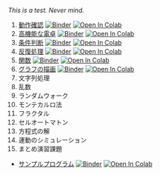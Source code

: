 *This is a test. Never mind.*

1. [動作確認](https://github.com/tueda/PS2020SS/blob/develop/notebooks/01_%E5%8B%95%E4%BD%9C%E7%A2%BA%E8%AA%8D.ipynb) [![Binder](https://mybinder.org/badge_logo.svg)](https://mybinder.org/v2/gh/tueda/PS2020SS/develop?filepath=notebooks/01_%E5%8B%95%E4%BD%9C%E7%A2%BA%E8%AA%8D.ipynb) [![Open In Colab](https://colab.research.google.com/assets/colab-badge.svg)](https://colab.research.google.com/github/tueda/PS2020SS/blob/develop/notebooks/01_%E5%8B%95%E4%BD%9C%E7%A2%BA%E8%AA%8D.ipynb)
1. [高機能な電卓](https://github.com/tueda/PS2020SS/blob/develop/notebooks/02_%E9%AB%98%E6%A9%9F%E8%83%BD%E3%81%AA%E9%9B%BB%E5%8D%93.ipynb) [![Binder](https://mybinder.org/badge_logo.svg)](https://mybinder.org/v2/gh/tueda/PS2020SS/develop?filepath=notebooks/02_%E9%AB%98%E6%A9%9F%E8%83%BD%E3%81%AA%E9%9B%BB%E5%8D%93.ipynb) [![Open In Colab](https://colab.research.google.com/assets/colab-badge.svg)](https://colab.research.google.com/github/tueda/PS2020SS/blob/develop/notebooks/02_%E9%AB%98%E6%A9%9F%E8%83%BD%E3%81%AA%E9%9B%BB%E5%8D%93.ipynb)
1. [条件判断](https://github.com/tueda/PS2020SS/blob/develop/notebooks/03_%E6%9D%A1%E4%BB%B6%E5%88%A4%E6%96%AD.ipynb) [![Binder](https://mybinder.org/badge_logo.svg)](https://mybinder.org/v2/gh/tueda/PS2020SS/develop?filepath=notebooks/03_%E6%9D%A1%E4%BB%B6%E5%88%A4%E6%96%AD.ipynb) [![Open In Colab](https://colab.research.google.com/assets/colab-badge.svg)](https://colab.research.google.com/github/tueda/PS2020SS/blob/develop/notebooks/03_%E6%9D%A1%E4%BB%B6%E5%88%A4%E6%96%AD.ipynb)
1. [反復処理](https://github.com/tueda/PS2020SS/blob/develop/notebooks/04_%E5%8F%8D%E5%BE%A9%E5%87%A6%E7%90%86.ipynb) [![Binder](https://mybinder.org/badge_logo.svg)](https://mybinder.org/v2/gh/tueda/PS2020SS/develop?filepath=notebooks/04_%E5%8F%8D%E5%BE%A9%E5%87%A6%E7%90%86.ipynb) [![Open In Colab](https://colab.research.google.com/assets/colab-badge.svg)](https://colab.research.google.com/github/tueda/PS2020SS/blob/develop/notebooks/04_%E5%8F%8D%E5%BE%A9%E5%87%A6%E7%90%86.ipynb)
1. [関数](https://github.com/tueda/PS2020SS/blob/develop/notebooks/05_%E9%96%A2%E6%95%B0.ipynb) [![Binder](https://mybinder.org/badge_logo.svg)](https://mybinder.org/v2/gh/tueda/PS2020SS/develop?filepath=notebooks/05_%E9%96%A2%E6%95%B0.ipynb) [![Open In Colab](https://colab.research.google.com/assets/colab-badge.svg)](https://colab.research.google.com/github/tueda/PS2020SS/blob/develop/notebooks/05_%E9%96%A2%E6%95%B0.ipynb)
1. [グラフの描画](https://github.com/tueda/PS2020SS/blob/develop/notebooks/06_%E3%82%B0%E3%83%A9%E3%83%95%E3%81%AE%E6%8F%8F%E7%94%BB.ipynb) [![Binder](https://mybinder.org/badge_logo.svg)](https://mybinder.org/v2/gh/tueda/PS2020SS/develop?filepath=notebooks/06_%E3%82%B0%E3%83%A9%E3%83%95%E3%81%AE%E6%8F%8F%E7%94%BB.ipynb) [![Open In Colab](https://colab.research.google.com/assets/colab-badge.svg)](https://colab.research.google.com/github/tueda/PS2020SS/blob/develop/notebooks/06_%E3%82%B0%E3%83%A9%E3%83%95%E3%81%AE%E6%8F%8F%E7%94%BB.ipynb)
1. 文字列処理
1. 乱数
1. ランダムウォーク
1. モンテカルロ法
1. フラクタル
1. セルオートマトン
1. 方程式の解
1. 運動のシミュレーション
1. まとめ演習課題

- [サンプルプログラム](https://github.com/tueda/PS2020SS/blob/develop/notebooks/99_%E3%82%B5%E3%83%B3%E3%83%97%E3%83%AB%E3%83%97%E3%83%AD%E3%82%B0%E3%83%A9%E3%83%A0.ipynb) [![Binder](https://mybinder.org/badge_logo.svg)](https://mybinder.org/v2/gh/tueda/PS2020SS/develop?filepath=notebooks/99_%E3%82%B5%E3%83%B3%E3%83%97%E3%83%AB%E3%83%97%E3%83%AD%E3%82%B0%E3%83%A9%E3%83%A0.ipynb) [![Open In Colab](https://colab.research.google.com/assets/colab-badge.svg)](https://colab.research.google.com/github/tueda/PS2020SS/blob/develop/notebooks/99_%E3%82%B5%E3%83%B3%E3%83%97%E3%83%AB%E3%83%97%E3%83%AD%E3%82%B0%E3%83%A9%E3%83%A0.ipynb)

